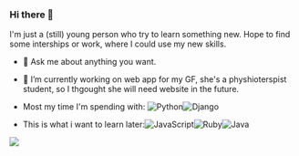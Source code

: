 ### Hi there 👋
I'm just a (still) young person who try to learn something new. Hope to find some interships or work, where I could use my new skills.

<!--
**rarity96/rarity96** is a ✨ _special_ ✨ repository because its `README.md` (this file) appears on your GitHub profile.

Here are some ideas to get you started:

- 

- 👯 I’m looking to collaborate on ...
- 🤔 I’m looking for help with ...

- 📫 How to reach me: ...
- 😄 Pronouns: ...
- ⚡ Fun fact: ...
-->
- 💬 Ask me about anything you want.
- 🔭 I’m currently working on web app for my GF, she's a physhioterspist student, so I thgought she will need website in the future. 
- Most my time I'm spending with:
![Python](https://img.shields.io/badge/python-3670A0?style=for-the-badge&logo=python&logoColor=ffdd54)![Django](https://img.shields.io/badge/django-%23092E20.svg?style=for-the-badge&logo=django&logoColor=white)

- This is what i want to learn later:![JavaScript](https://img.shields.io/badge/javascript-%23323330.svg?style=for-the-badge&logo=javascript&logoColor=%23F7DF1E)![Ruby](https://img.shields.io/badge/ruby-%23CC342D.svg?style=for-the-badge&logo=ruby&logoColor=white)![Java](https://img.shields.io/badge/java-%23ED8B00.svg?style=for-the-badge&logo=java&logoColor=white)

<img src="https://github-readme-stats.vercel.app/api/top-langs?username=zluvsand&layout=compact"/>
